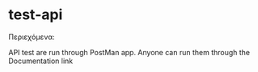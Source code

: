 # test-api

Περιεχόμενα:

API test are run through PostMan app. Anyone can run them through the Documentation link


